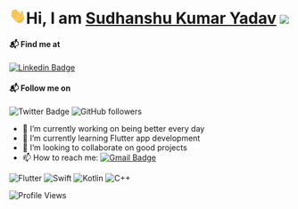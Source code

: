 <h1> <img src="https://raw.githubusercontent.com/ABSphreak/ABSphreak/master/gifs/Hi.gif" width="30px">Hi, I am <a href="https://github.com/sky1095">Sudhanshu Kumar Yadav</a> <img src="https://emojis.slackmojis.com/emojis/images/1531849430/4246/blob-sunglasses.gif?1531849430" width="30px"></h1>
</h1>

#### 📬 Find me at
[![Linkedin Badge](https://img.shields.io/badge/-LinkedIn-blue?style=flat-square&logo=Linkedin&logoColor=white&link=https://www.linkedin.com/in/salvador-valverde/)](https://www.linkedin.com/in/sudhanshukumaryadav/)
#### 📬 Follow me on
![Twitter Badge](https://img.shields.io/twitter/follow/SudhanshuSay?style=social)
![GitHub followers](https://img.shields.io/github/followers/sky1095?style=social)
- 🔭 I’m currently working on being better every day 
- 🌱 I’m currently learning Flutter app development
- 👯 I’m looking to collaborate on good projects 
- 📫 How to reach me: [![Gmail Badge](https://img.shields.io/badge/-Gmail-d14836?style=flat-square&logo=Gmail&logoColor=white&link=mailto:sudhanshuexcel.yadav@gmail.com)](mailto:sudhanshuexcel.yadav@gmail.com)

![Flutter](https://img.shields.io/badge/Flutter-%2302569B.svg?style=flat&&logo=Flutter&logoColor=white)
![Swift](https://img.shields.io/badge/swift-%23FA7343.svg?style=flat&e&logo=swift&logoColor=white)
![Kotlin](https://img.shields.io/badge/kotlin-%230095D5.svg?style=flat&logo=kotlin&logoColor=white)
![C++](https://img.shields.io/badge/C++-00599C?style=flat&logo=c%2b%2b)


![Profile Views](https://komarev.com/ghpvc/?username=sky1095)
